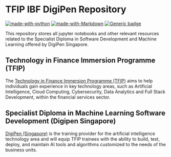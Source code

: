 # TFIP IBF DigiPen Repository

[![made-with-python](https://img.shields.io/badge/Made%20with-Python-blue.svg)](https://www.python.org/)
[![made-with-Markdown](https://img.shields.io/badge/Made%20with-Markdown-1f425f.svg)](http://commonmark.org)
[![Generic badge](https://img.shields.io/badge/STATUS-UNCOMPLETED-yellow)](https://shields.io/)

 This repository stores all jupyter notebooks and other relevant resources related to the Specialist Diploma in Software Development and Machine Learning offered by DigiPen Singapore.

## Technology in Finance Immersion Programme (TFIP)

The [Technology in Finance Immersion Programme (TFIP)](https://www.ibf.org.sg/programmes/Pages/TFIP.aspx) aims to help individuals gain experience in key technology areas, such as Artificial Intelligence, Cloud Computing, Cybersecurity, Data Analytics and Full Stack Development, within the financial services sector.

## Specialist Diploma in Machine Learning Software Development (Digipen Singapore)

[DigiPen (Singapore)](https://www.digipen.edu.sg/academics/continuing-education/technology-in-finance-immersion-programme) is the training provider for the artificial intelligence technology area and will equip TFIP trainees with the ability to build, test, deploy, and maintain AI tools and algorithms customized to the needs of the business units.
